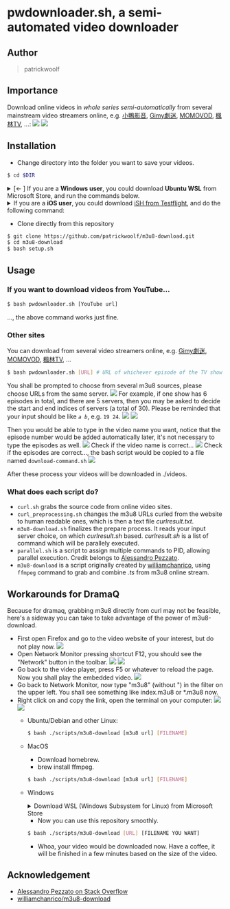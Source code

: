 # pwdownloader.sh, a semi-automated video downloader
## Author
> patrickwoolf
## Importance
Download online videos in *whole series semi-automatically* from several mainstream video streamers online, e.g. [小鴨影音](http://www.777drama.com/), [Gimy劇迷](https://gimy.tv/), [MOMOVOD](https://www.momovod.com/), [楓林TV](https://fenglin.tv/), ...:
<img src=./img/screenshot-1.png> 
<img src=./img/screenshot-2.png>
## Installation                                                                                                     
* Change directory into the folder you want to save your videos.                                        
```bash                                           
$ cd $DIR                                                                                               
```
<details>
	<summary>[← ] If you are a <b>Windows user</b>, you could download <b>Ubuntu WSL</b> from Microsoft Store, and run the commands below.</summary>

* <img src=./img/wsl-store.png>
* <img src=./img/ubuntustore.png>
* Open Ubuntu from your application launcher (press Super/Windows and type in Ubuntu, open the terminal console)
* Download necessary packages from apt: 
``` bash 
$ sudo apt install ffmpeg sed git
```
* Change directory to your windows system, for example, C:\Users\User\Videos\ 
```bash 
$ cd /mnt/c/Users/User/Videos/
```
</details>

<details>
	<summary>If you are a <b>iOS user</b>, you could download <a href="https://testflight.apple.com/join/97i7KM8O">iSH from Testflight</a>, and do the following command:</summary>

``` bash
$ apk add git
$ git clone -b iOS https://github.com/patrickwoolf/m3u8-download.git
$ cd m3u8-download
$ ash setup.sh
```
And now you could jump to [Usage](https://github.com/patrickwoolf/m3u8-download/tree/master#usage).
</details>

* Clone directly from this repository
```bash
$ git clone https://github.com/patrickwoolf/m3u8-download.git
$ cd m3u8-download
$ bash setup.sh
```
## Usage
### If you want to download videos from YouTube...
```bash
$ bash pwdownloader.sh [YouTube url]
```
..., the above command works just fine.
### Other sites
You can download from several video streamers online, e.g. [Gimy劇迷](https://gimy.tv/), [MOMOVOD](https://www.momovod.com/), [楓林TV](https://fenglin.tv/), ...
```bash
$ bash pwdownloader.sh [URL] # URL of whichever episode of the TV show will be fine, tye code will grab all epispdes available for you. Please note that URL of a overview page doesn't work.
```

<!--
```bash 
$ bash curl.sh [URL] # URL of whichever episode you are interested in, please note that URL of a overview page doesn't work.
$ bash curl_preprocessing.sh
$ bash m3u8-download.sh
```
-->

You shall be prompted to choose from several m3u8 sources, please choose URLs from the same server. 
<img src=./img/screenshot-11.png>
For example, if one show has 6 episodes in total, and there are 5 servers, then you may be asked to decide the start and end indices of servers (a total of 30). Please be reminded that your input should be like <code>*a* *b*</code>, e.g. <code>19 24</code>.
<img src=./img/screenshot-12.png>
<img src=./img/screenshot-13.png>

Then you would be able to type in the video name you want, notice that the episode number would be added automatically later, it's not necessary to type the episodes as well.
<img src=./img/screenshot-14.png>
Check if the video name is correct...
<img src=./img/screenshot-15.png>
Check if the episodes are correct..., the bash script would be copied to a file named <code>download-command.sh</code>
<img src=./img/screenshot-16.png> 

After these process your videos will be downloaded in ./videos.

### What does each script do?
* <code>curl.sh</code> grabs the source code from online video sites.
* <code>curl_preprocessing.sh</code> changes the m3u8 URLs curled from the website to human readable ones, which is then a text file *curlresult.txt*.
* <code>m3u8-download.sh</code> finalizes the prepare process. It reads your input server choice, on which *curlresult.sh* based. *curlresult.sh* is a list of command which will be parallely executed.
* <code>parallel.sh</code> is a script to assign multiple commands to PID, allowing parallel execution. Credit belongs to [Alessandro Pezzato](https://stackoverflow.com/questions/10909685/run-parallel-multiple-commands-at-once-in-the-same-terminal).
* <code>m3u8-download</code> is a script originally created by [williamchanrico](https://github.com/williamchanrico/m3u8-download), using <code>ffmpeg</code> command to grab and combine *.ts* from m3u8 online stream.

## Workarounds for DramaQ
Because for dramaq, grabbing m3u8 directly from curl may not be feasible, here's a sideway you can take to take advantage of the power of m3u8-download.
* First open Firefox and go to the video website of your interest, but do not play now.
  <img src=./img/screenshot-3.png>
* Open Network Monitor pressing shortcut F12, you should see the "Network" button in the toolbar.
  <img src=./img/screenshot-4.png>
  <img src=./img/screenshot-5.png>
* Go back to the video player, press F5 or whatever to reload the page. Now you shall play the embedded video.
  <img src=./img/screenshot-6.png>
* Go back to Network Monitor, now type "m3u8" (without ") in the filter on the upper left. You shall see something like index.m3u8 or \*.m3u8 now. 
* Right click on and copy the link, open the terminal on your computer:
  <img src=./img/screenshot-7.png>
  <img src=./img/screenshot-9.png>
	* Ubuntu/Debian and other Linux: 
		```bash
		$ bash ./scripts/m3u8-download [m3u8 url] [FILENAME]
		```
	* MacOS
		* Download homebrew.
		* brew install ffmpeg.
		```bash
		$ bash ./scripts/m3u8-download [m3u8 url] [FILENAME]
		```
	* Windows
		<details>
			<summary>Download WSL (Windows Subsystem for Linux) from Microsoft Store</summary>
		
		* <img src=./img/wsl-store.png>
		* Choose Ubuntu
		* <img src=./img/ubuntustore.png>
		* Open Ubuntu from your application launcher (press Super/Windows and type in Ubuntu, open the terminal console)
		* download necessary packages from apt
		```bash
		$ sudo apt install ffmpeg sed git
		```
		* change directory to your windows system, for example, C:\Users\User\Videos\
		```bash
		$ cd /mnt/c/Users/User/Videos/
		$ git clone https://github.com/patrickwoolf/m3u8-download.git
		$ cd m3u8-download/
		```
		</details>
		
		* Now you can use this repository smoothly.
		```bash
		$ bash ./scripts/m3u8-download [URL] [FILENAME YOU WANT]
		```
		* Whoa, your video would be downloaded now. Have a coffee, it will be finished in a few minutes based on the size of the video.
## Acknowledgement
* [Alessandro Pezzato on Stack Overflow](https://stackoverflow.com/questions/10909685/run-parallel-multiple-commands-at-once-in-the-same-terminal)
* [williamchanrico/m3u8-download](https://github.com/williamchanrico/m3u8-download)
